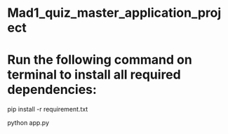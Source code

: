 # Mad1_quiz_master_application_project

# Run the following command on terminal to install all required dependencies:

pip install -r requirement.txt

python app.py
